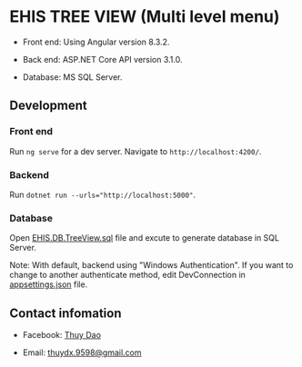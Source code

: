 # EHIS TREE VIEW (Multi level menu)

- Front end: Using Angular version 8.3.2.

- Back end: ASP.NET Core API version 3.1.0.

- Database: MS SQL Server.

## Development

### Front end
Run `ng serve` for a dev server. Navigate to `http://localhost:4200/`.

### Backend 
Run `dotnet run --urls="http://localhost:5000"`.

### Database
Open [EHIS.DB.TreeView.sql](https://github.com/thuydx98/ehis-tree-view/blob/master/database/EHIS.DB.TreeView.sql) file and excute to generate database in SQL Server.

Note: With default, backend using "Windows Authentication". If you want to change to another authenticate method, edit DevConnection in [appsettings.json](https://github.com/thuydx98/ehis-tree-view/blob/master/back-end/EHISApi/appsettings.json) file.

## Contact infomation

- Facebook: [Thuy Dao](https://www.facebook.com/thuydx.9598)

- Email: thuydx.9598@gmail.com
